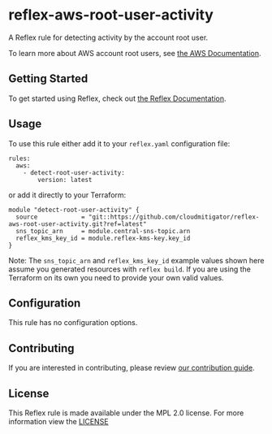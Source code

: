 # reflex-aws-root-user-activity  
A Reflex rule for detecting activity by the account root user.

To learn more about AWS account root users, see [the AWS Documentation](https://docs.aws.amazon.com/IAM/latest/UserGuide/id_root-user.html).

## Getting Started
To get started using Reflex, check out [the Reflex Documentation](https://docs.cloudmitigator.com/).

## Usage
To use this rule either add it to your `reflex.yaml` configuration file:  
```
rules:
  aws:
    - detect-root-user-activity:
        version: latest
```

or add it directly to your Terraform:  
```
module "detect-root-user-activity" {
  source            = "git::https://github.com/cloudmitigator/reflex-aws-root-user-activity.git?ref=latest"
  sns_topic_arn     = module.central-sns-topic.arn
  reflex_kms_key_id = module.reflex-kms-key.key_id
}
```

Note: The `sns_topic_arn` and `reflex_kms_key_id` example values shown here assume you generated resources with `reflex build`. If you are using the Terraform on its own you need to provide your own valid values.

## Configuration
This rule has no configuration options.

## Contributing
If you are interested in contributing, please review [our contribution guide](https://docs.cloudmitigator.com/about/contributing.html).

## License
This Reflex rule is made available under the MPL 2.0 license. For more information view the [LICENSE](https://github.com/cloudmitigator/reflex-aws-root-user-activity/blob/master/LICENSE) 

